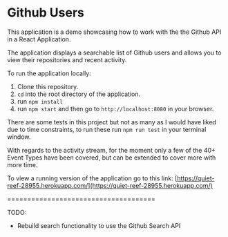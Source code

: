# Github Users

This application is a demo showcasing how to work with the the Github API in a React Application.

The application displays a searchable list of Github users and allows you to view their repositories and recent activity.

To run the application locally: 
1. Clone this repository.
2. `cd` into the root directory of the application.
3. run `npm install`
4. run `npm start` and then go to `http://localhost:8080` in your browser.

There are some tests in this project but not as many as I would have liked due to time constraints, to run these run `npm run test` in your terminal window.

With regards to the activity stream, for the moment only a few of the 40+ Event Types have been covered, but can be extended to cover more with more time.

To view a running version of the application go to this link: 
[https://quiet-reef-28955.herokuapp.com/](https://quiet-reef-28955.herokuapp.com/)

=====================================  

TODO: 

* Rebuild search functionality to use the Github Search API
